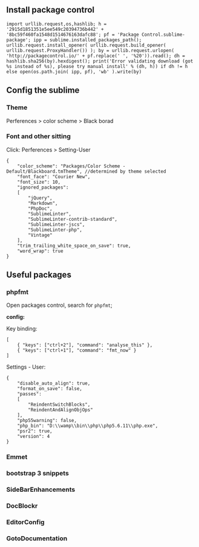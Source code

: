 ## Install package control

```
import urllib.request,os,hashlib; h = '2915d1851351e5ee549c20394736b442' + '8bc59f460fa1548d1514676163dafc88'; pf = 'Package Control.sublime-package'; ipp = sublime.installed_packages_path(); urllib.request.install_opener( urllib.request.build_opener( urllib.request.ProxyHandler()) ); by = urllib.request.urlopen( 'http://packagecontrol.io/' + pf.replace(' ', '%20')).read(); dh = hashlib.sha256(by).hexdigest(); print('Error validating download (got %s instead of %s), please try manual install' % (dh, h)) if dh != h else open(os.path.join( ipp, pf), 'wb' ).write(by)
```

## Config the sublime

### Theme

Perferences > color scheme > Black borad

### Font and other sitting

Click: Perferences > Setting-User

```
{
	"color_scheme": "Packages/Color Scheme - Default/Blackboard.tmTheme", //determined by theme selected
	"font_face": "Courier New",
	"font_size": 10,
	"ignored_packages":
	[
		"jQuery",
		"Markdown",
		"PhpDoc",
		"SublimeLinter",
		"SublimeLinter-contrib-standard",
		"SublimeLinter-jscs",
		"SublimeLinter-php",
		"Vintage"
	],
	"trim_trailing_white_space_on_save": true,
	"word_wrap": true
}

```

## Useful packages

### phpfmt

Open packages control, search for `phpfmt`;

__config:__

Key binding:

```
[
	{ "keys": ["ctrl+2"], "command": "analyse_this" },
	{ "keys": ["ctrl+1"], "command": "fmt_now" }
]
```

Settings - User:

```
{
	"disable_auto_align": true,
	"format_on_save": false,
	"passes":
	[
		"ReindentSwitchBlocks",
		"ReindentAndAlignObjOps"
	],
	"php55warning": false,
	"php_bin": "D:\\wamp\\bin\\php\\php5.6.11\\php.exe",
	"psr2": true,
	"version": 4
}
```

### Emmet

### bootstrap 3 snippets

### SideBarEnhancements

### DocBlockr

### EditorConfig

### GotoDocumentation
